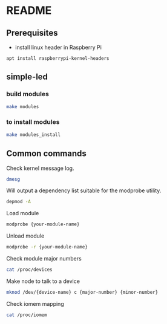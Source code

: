 # README

## Prerequisites

- install linux header in Raspberry Pi
```
apt install raspberrypi-kernel-headers
```

## simple-led

### build modules

```sh
make modules
```

### to install modules

```sh
make modules_install
```

## Common commands

Check kernel message log.
```sh
dmesg
```

Will output a dependency list suitable for the modprobe utility.

```sh
depmod -A
```

Load module
```sh
modprobe {your-module-name}
```

Unload module
```sh
modprobe -r {your-module-name}
```

Check module major numbers
```sh
cat /proc/devices
```

Make node to talk to a device
```sh
mknod /dev/{device-name} c {major-number} {minor-number}
```

Check iomem mapping
```sh
cat /proc/iomem
```
